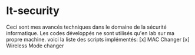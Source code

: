 # It-security
Ceci sont mes avancés techniques dans le domaine de la sécurité informatique. Les codes développés ne sont utilisés qu'en lab sur ma propre machine. 
voici la liste des scripts implémentés: 
[x] MAC Changer
[x] Wireless Mode changer
